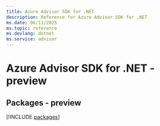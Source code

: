 ```yaml
---
title: Azure Advisor SDK for .NET
description: Reference for Azure Advisor SDK for .NET
ms.date: 06/11/2025
ms.topic: reference
ms.devlang: dotnet
ms.service: advisor
---
```

# Azure Advisor SDK for .NET - preview
## Packages - preview
[!INCLUDE [packages](advisor-index.md)]